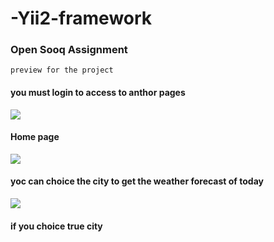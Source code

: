 # -Yii2-framework


### Open Sooq Assignment


`preview for the project `


#### you must login to access to anthor pages
<img src="https://user-images.githubusercontent.com/93884856/191501018-680219aa-31e8-47e7-b84c-6ec50bf9154b.png">

####  Home page 
<img src ="https://user-images.githubusercontent.com/93884856/191501939-1c790550-7569-4aff-8cff-5f87d951abc2.png">

####  yoc can choice the city to get the weather forecast of today
<img src="https://user-images.githubusercontent.com/93884856/191502748-7fac5b0d-5786-4f74-ae77-b6ea5ca258a7.png">

####  if you choice true city
